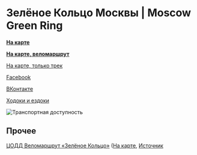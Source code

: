 # Зелёное Кольцо Москвы | Moscow Green Ring #

**[На карте](totrack/)**

**[На карте, веломаршрут](tocycling/)**

[На карте, только трек](totrackonly/)

[Facebook](https://www.facebook.com/groups/415558512150007)

[ВКонтакте](https://vk.com/club179530397)

[Ходоки и ездоки](zkm-champs.md)

![Транспортная доступность](zkm-transport-map.svg)


## Прочее ##

[ЦОДД Веломаршрут «Зелёное Кольцо»](https://gucodd.ru/green-ring)
([На карте](https://nakarte.me/#m=11/55.71686/37.66525&l=O&nktu=https%3A%2F%2Fraw.githubusercontent.com%2Favsovetov%2Fmgr%2Fmaster%2Foriginals%2Fgucodd_gr.gpx),
[Источник](https://coddmac.store/CODD_doc/zel_kol.gpx)
